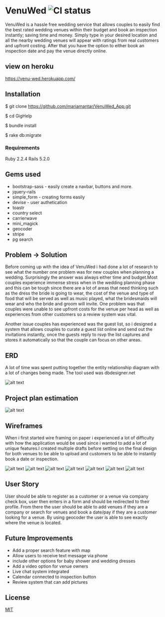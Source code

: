 # VenuWed ![CI status](https://img.shields.io/badge/build-passing-brightgreen.svg)

VenuWed is a hassle free wedding service that allows couples to easily find the best rated wedding venues within their budget and book an inspection instantly; saving time and money. Simply type in your desired location and all the nearby wedding venues will appear with ratings from real customers and upfront costing. After that you have the option to either book an inspection date and pay the venue directly online.

## view on heroku
 https://venu-wed.herokuapp.com/

## Installation
$ git clone https://github.com/mariamantar/VenuWed_App.git

$ cd GigHelp

$ bundle install

$ rake db:migrate
### Requirements
Ruby 2.2.4
Rails 5.2.0

## Gems used
- bootstrap-sass - easily create a navbar, buttons and more.
- jquery-rails
- simple_form - creating forms easily
- devise  - user authetication
- toastr
- country select
- carrierwave
- mini_magick
- geocoder
- stripe
- pg search


## Problem -> Solution

Before coming up with the idea of VenuWed i had done a lot of research to see what the number one problem was for new couples when planning a wedding. Surprisingly the answer was always either time and budget.Most couples experience immense stress when in the wedding planning phase and this can be tough since there are a lot of areas that need thinking such as the dress the bride is going to wear, the cost of the venue and type of food that will be served as well as music played, what the bridesmaids will wear and who the bride and groom will invite. One problem was that couples were unable to see upfront costs for the venue per head as well as experiences from other customers so a review system was vital.

Another issue couples has experienced was the guest list, so i designed a system that allows couples to curate a guest list online and send out the invitations instantly, once the guests reply to rsvp the list captures and stores it automatically so that the couple can focus on other areas.

## ERD

A lot of time was spent putting together the entity relationship diagram with a lot of changes being made. The tool used was dbdesigner.net


![alt text](https://i.imgur.com/U7XeyZa.png)

## Project plan estimation

![alt text](https://i.imgur.com/A3vXs5R.png)

## Wireframes

When i first started wire framing on paper i experienced a lot of difficulty with how the application would be used since i wanted to add a lot of unique features.I created multiple drafts before settling on the final design for both venues to be able to upload and customers to be able to instantly book a date or inspection.


![alt text](https://i.imgur.com/outhtNn.png)
![alt text](https://i.imgur.com/7jOvUaY.png)
![alt text](https://i.imgur.com/mjkp4bx.png)
![alt text](https://i.imgur.com/jSSO9tu.png)
![alt text](https://i.imgur.com/UpayXNN.png)
![alt text](https://i.imgur.com/9IyaGjy.png)
![alt text](https://i.imgur.com/qpgIYfa.png)

## User Story

User should be able to register as a customer or a venue via company check box, user then enters in a form and should be redirected to their profile. From there the user should be able to add venues if they are a company or search for venues and book a date/pay if they are a customer looking for a venue. By using geocoder the user is able to see exactly where the venue is located.

## Future Improvements
- Add a proper search feature with map
- Allow users to receive text message via phone
- include other options for baby shower and wedding dresses
- Add a video option for venue owners
- Live chat system integrated
- Calendar connected to inspection button
- Review system that can add pictures







## License
[MIT](https://choosealicense.com/licenses/mit/)
